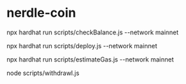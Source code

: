 # nerdle-coin


npx hardhat run scripts/checkBalance.js --network mainnet

npx hardhat run scripts/deploy.js --network mainnet

npx hardhat run scripts/estimateGas.js --network mainnet

node scripts/withdrawl.js